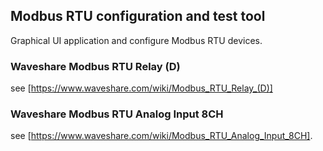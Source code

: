 ## Modbus RTU configuration and test tool

Graphical UI application and configure Modbus RTU devices.

### Waveshare Modbus RTU Relay (D)
see [https://www.waveshare.com/wiki/Modbus_RTU_Relay_(D)] 

### Waveshare Modbus RTU Analog Input 8CH
see [https://www.waveshare.com/wiki/Modbus_RTU_Analog_Input_8CH].
